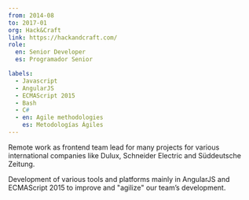 ```yaml
---
from: 2014-08
to: 2017-01
org: Hack&Craft
link: https://hackandcraft.com/
role:
  en: Senior Developer
  es: Programador Senior

labels:
  - Javascript
  - AngularJS
  - ECMAScript 2015
  - Bash
  - C#
  - en: Agile methodologies
    es: Metodologías Ágiles
---
```


Remote work as frontend team lead for many projects for various international companies like Dulux, Schneider Electric and Süddeutsche Zeitung.

Development of various tools and platforms mainly in AngularJS and ECMAScript 2015 to improve and "agilize" our team’s development.
